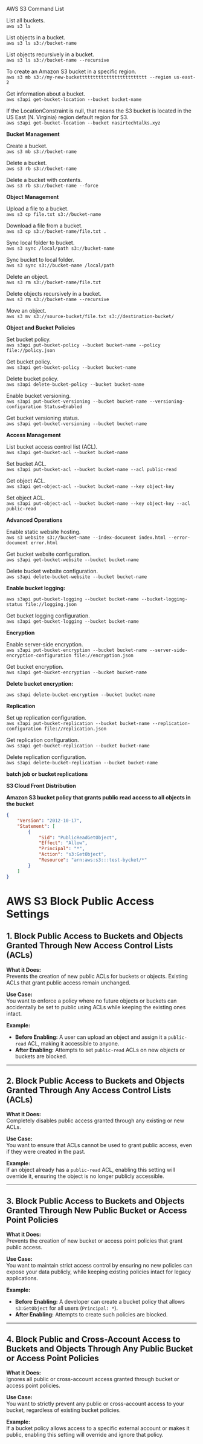 AWS S3 Command List


List all buckets.\
`aws s3 ls`

List objects in a bucket.\
`aws s3 ls s3://bucket-name`

List objects recursively in a bucket.\
`aws s3 ls s3://bucket-name --recursive`

To create an Amazon S3 bucket in a specific region.\
`aws s3 mb s3://my-new-buckettttttttttttttttttttttttt --region us-east-2`

Get information about a bucket.\
`aws s3api get-bucket-location --bucket bucket-name`

If the LocationConstraint is null, that means the S3 bucket is located in the US East (N. Virginia) region default region for S3.\
`aws s3api get-bucket-location --bucket nasirtechtalks.xyz`


**Bucket Management**

Create a bucket.\
`aws s3 mb s3://bucket-name`

Delete a bucket.\
`aws s3 rb s3://bucket-name`

Delete a bucket with contents.\
`aws s3 rb s3://bucket-name --force`


**Object Management**

Upload a file to a bucket.\
`aws s3 cp file.txt s3://bucket-name`

Download a file from a bucket.\
`aws s3 cp s3://bucket-name/file.txt .`

Sync local folder to bucket.\
`aws s3 sync /local/path s3://bucket-name`

Sync bucket to local folder.\
`aws s3 sync s3://bucket-name /local/path`

Delete an object.\
`aws s3 rm s3://bucket-name/file.txt`

Delete objects recursively in a bucket.\
`aws s3 rm s3://bucket-name --recursive`

Move an object.\
`aws s3 mv s3://source-bucket/file.txt s3://destination-bucket/`

**Object and Bucket Policies**

Set bucket policy.\
`aws s3api put-bucket-policy --bucket bucket-name --policy file://policy.json`

Get bucket policy.\
`aws s3api get-bucket-policy --bucket bucket-name`

Delete bucket policy.\
`aws s3api delete-bucket-policy --bucket bucket-name`

Enable bucket versioning.\
`aws s3api put-bucket-versioning --bucket bucket-name --versioning-configuration Status=Enabled`

Get bucket versioning status.\
`aws s3api get-bucket-versioning --bucket bucket-name`

**Access Management**

List bucket access control list (ACL).\
`aws s3api get-bucket-acl --bucket bucket-name`

Set bucket ACL.\
`aws s3api put-bucket-acl --bucket bucket-name --acl public-read`

Get object ACL.\
`aws s3api get-object-acl --bucket bucket-name --key object-key`

Set object ACL.\
`aws s3api put-object-acl --bucket bucket-name --key object-key --acl public-read`

**Advanced Operations**

Enable static website hosting.\
`aws s3 website s3://bucket-name --index-document index.html --error-document error.html`

Get bucket website configuration.\
`aws s3api get-bucket-website --bucket bucket-name`

Delete bucket website configuration.\
`aws s3api delete-bucket-website --bucket bucket-name`

**Enable bucket logging:**

`aws s3api put-bucket-logging --bucket bucket-name --bucket-logging-status file://logging.json`

Get bucket logging configuration.\
`aws s3api get-bucket-logging --bucket bucket-name`

**Encryption**

Enable server-side encryption.\
`aws s3api put-bucket-encryption --bucket bucket-name --server-side-encryption-configuration file://encryption.json`

Get bucket encryption.\
`aws s3api get-bucket-encryption --bucket bucket-name`

**Delete bucket encryption:**

`aws s3api delete-bucket-encryption --bucket bucket-name`

**Replication**

Set up replication configuration.\
`aws s3api put-bucket-replication --bucket bucket-name --replication-configuration file://replication.json`

Get replication configuration.\
`aws s3api get-bucket-replication --bucket bucket-name`

Delete replication configuration.\
`aws s3api delete-bucket-replication --bucket bucket-name`


**batch job or bucket replications**

**S3 Cloud Front Distribution**



**Amazon S3 bucket policy that grants public read access to all objects in the bucket**

```json
{
    "Version": "2012-10-17",
    "Statement": [
        {
            "Sid": "PublicReadGetObject",
            "Effect": "Allow",
            "Principal": "*",
            "Action": "s3:GetObject",
            "Resource": "arn:aws:s3:::test-bycket/*"
        }
    ]
}
```

# AWS S3 Block Public Access Settings

## 1. Block Public Access to Buckets and Objects Granted Through New Access Control Lists (ACLs)
**What it Does:**  
Prevents the creation of new public ACLs for buckets or objects. Existing ACLs that grant public access remain unchanged.

**Use Case:**  
You want to enforce a policy where no future objects or buckets can accidentally be set to public using ACLs while keeping the existing ones intact.

**Example:**
- **Before Enabling:** A user can upload an object and assign it a `public-read` ACL, making it accessible to anyone.
- **After Enabling:** Attempts to set `public-read` ACLs on new objects or buckets are blocked.

---

## 2. Block Public Access to Buckets and Objects Granted Through Any Access Control Lists (ACLs)
**What it Does:**  
Completely disables public access granted through any existing or new ACLs.

**Use Case:**  
You want to ensure that ACLs cannot be used to grant public access, even if they were created in the past.

**Example:**  
If an object already has a `public-read` ACL, enabling this setting will override it, ensuring the object is no longer publicly accessible.

---

## 3. Block Public Access to Buckets and Objects Granted Through New Public Bucket or Access Point Policies
**What it Does:**  
Prevents the creation of new bucket or access point policies that grant public access.

**Use Case:**  
You want to maintain strict access control by ensuring no new policies can expose your data publicly, while keeping existing policies intact for legacy applications.

**Example:**
- **Before Enabling:** A developer can create a bucket policy that allows `s3:GetObject` for all users (`Principal: *`).
- **After Enabling:** Attempts to create such policies are blocked.

---

## 4. Block Public and Cross-Account Access to Buckets and Objects Through Any Public Bucket or Access Point Policies
**What it Does:**  
Ignores all public or cross-account access granted through bucket or access point policies.

**Use Case:**  
You want to strictly prevent any public or cross-account access to your bucket, regardless of existing bucket policies.

**Example:**  
If a bucket policy allows access to a specific external account or makes it public, enabling this setting will override and ignore that policy.
